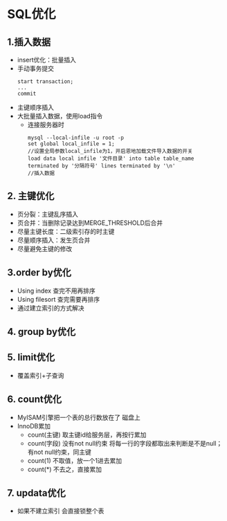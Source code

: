 # SQL优化
## 1.插入数据
- insert优化：批量插入
- 手动事务提交
    ```
    start transaction;
    ...
    commit
    ```
- 主键顺序插入
- 大批量插入数据，使用load指令
  - 连接服务器时 
    ```
    mysql --local-infile -u root -p
    set global local_infile = 1;
    //设置全局参数local_infile为1，开启恩地加载文件导入数据的开关
    load data local infile '文件目录' into table table_name terminated by '分隔符号' lines terminated by '\n'
    //插入数据
    ```
## 2. 主键优化
- 页分裂：主键乱序插入
- 页合并：当删除记录达到MERGE_THRESHOLD后合并
- 尽量主键长度：二级索引存的时主键
- 尽量顺序插入：发生页合并
- 尽量避免主键的修改

## 3.order by优化
- Using index       查完不用再排序
- Using filesort    查完需要再排序
- 通过建立索引的方式解决

## 4. group by优化

## 5. limit优化
- 覆盖索引+子查询

## 6. count优化
- MyISAM引擎把一个表的总行数放在了 磁盘上
- InnoDB累加
  -  count(主键) 取主键id给服务层，再按行累加
  -  count(字段) 没有not null约束 将每一行的字段都取出来判断是不是null；有not null约束，同主键
  -  count(1) 不取值，放一个1进去累加
  -  count(*) 不去之，直接累加  

## 7. updata优化
- 如果不建立索引 会直接锁整个表
    
